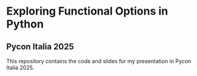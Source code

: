 # Exploring Functional Options in Python
## Pycon Italia 2025

This repository contains the code and slides for my presentation in Pycon Italia 2025.
